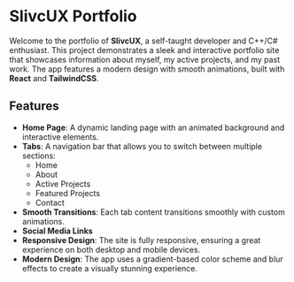 # SlivcUX Portfolio

Welcome to the portfolio of **SlivcUX**, a self-taught developer and C++/C# enthusiast. This project demonstrates a sleek and interactive portfolio site that showcases information about myself, my active projects, and my past work. The app features a modern design with smooth animations, built with **React** and **TailwindCSS**.

## Features

- **Home Page**: A dynamic landing page with an animated background and interactive elements.
- **Tabs**: A navigation bar that allows you to switch between multiple sections:
  - Home
  - About
  - Active Projects
  - Featured Projects
  - Contact
- **Smooth Transitions**: Each tab content transitions smoothly with custom animations.
- **Social Media Links**
- **Responsive Design**: The site is fully responsive, ensuring a great experience on both desktop and mobile devices.
- **Modern Design**: The app uses a gradient-based color scheme and blur effects to create a visually stunning experience.
